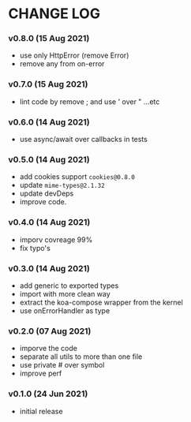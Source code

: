 # CHANGE LOG

### v0.8.0 (15 Aug 2021)

- use only HttpError (remove Error)
- remove any from on-error

### v0.7.0 (15 Aug 2021)

- lint code by remove ; and use ' over " ...etc

### v0.6.0 (14 Aug 2021)

- use async/await over callbacks in tests

### v0.5.0 (14 Aug 2021)

- add cookies support `cookies@0.8.0`
- update `mime-types@2.1.32`
- update devDeps
- improve code.

### v0.4.0 (14 Aug 2021)

- imporv covreage 99%
- fix typo's

### v0.3.0 (14 Aug 2021)

- add generic to exported types
- import with more clean way
- extract the koa-compose wrapper from the kernel
- use onErrorHandler as type

### v0.2.0 (07 Aug 2021)

- imporve the code
- separate all utils to more than one file
- use private # over symbol
- improve perf

### v0.1.0 (24 Jun 2021)

- initial release
